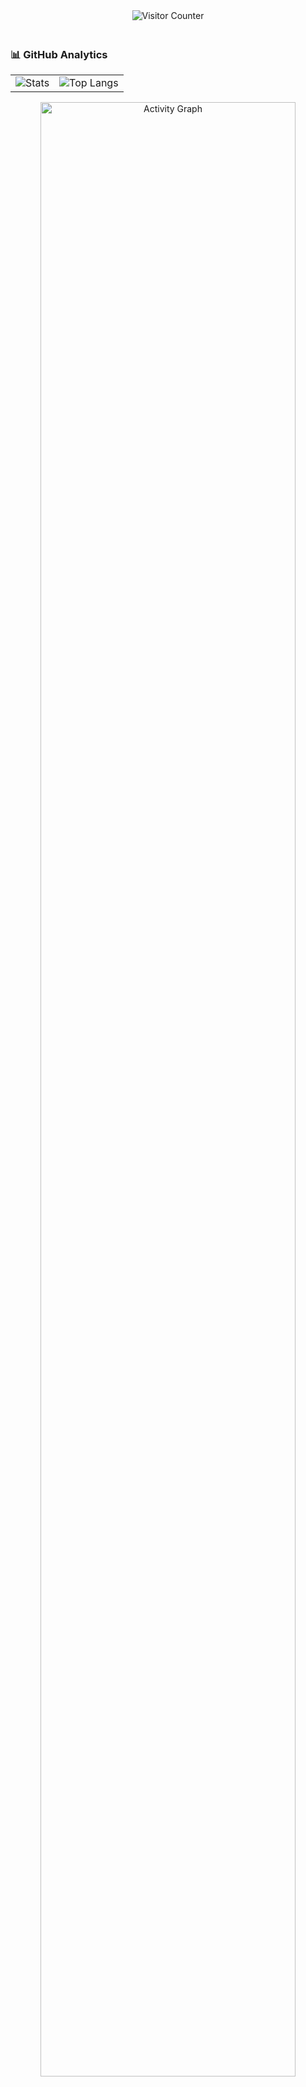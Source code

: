 <div align="center">
  <img src="https://profile-counter.glitch.me/neomlet/count.svg" alt="Visitor Counter" style="margin-bottom: 20px;">
</div>

### 📊 GitHub Analytics

<table>
  <tr>
    <td valign="top">
      <img src="https://github-readme-stats-sigma-five.vercel.app/api?username=neomlet&show_icons=true&theme=vision-friendly-dark&include_all_commits=true&count_private=true&hide_border=true" alt="Stats" style="max-width: 100%;">
    </td>
    <td valign="top">
      <img src="https://github-readme-stats-sigma-five.vercel.app/api/top-langs/?username=neomlet&layout=compact&theme=vision-friendly-dark&hide_border=true&langs_count=8&exclude_repo=archived-repos" alt="Top Langs" style="max-width: 100%;">
    </td>
  </tr>
</table>

<div align="center">
  <img src="https://github-readme-activity-graph.vercel.app/graph?username=neomlet&theme=react-dark&area=true&hide_border=true&custom_title=Contribution%20Timeline" alt="Activity Graph" width="90%">
</div>
</table>
